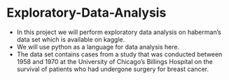 # Exploratory-Data-Analysis
* In this project we will perform exploratory data analysis on haberman’s data set which is available on kaggle. 
* We will use python as a language for data analysis here.
* The data set contains cases from a study that was conducted between 1958 and 1970 at the University of Chicago’s Billings Hospital on the survival of patients who had undergone    surgery for breast cancer.
